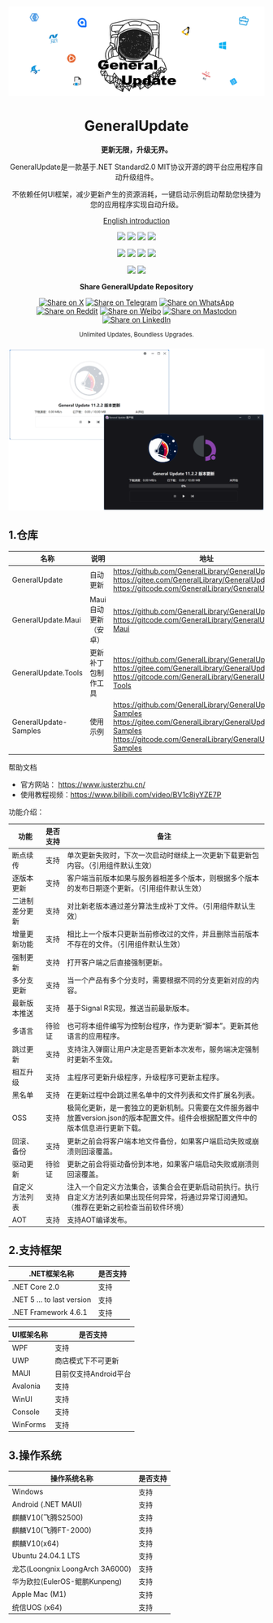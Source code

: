 <div align="center">

![](imgs/GeneralUpdate_h2.png)

# GeneralUpdate #

**更新无限，升级无界。**</br>

GeneralUpdate是一款基于.NET Standard2.0 MIT协议开源的跨平台应用程序自动升级组件。</br>

不依赖任何UI框架，减少更新产生的资源消耗，一键启动示例启动帮助您快捷为您的应用程序实现自动升级。

[English introduction](https://github.com/JusterZhu/GeneralUpdate/blob/master/README_en.md)

<!-- SHIELD GROUP -->

[![](https://img.shields.io/github/license/JusterZhu/GeneralUpdate?color=blue)](https://github.com/JusterZhu/GeneralUpdate/blob/main/LICENSE)
[![](https://img.shields.io/github/languages/top/GeneralLibrary/GeneralUpdate)](https://github.com/GeneralLibrary/GeneralUpdate)
[![](https://img.shields.io/github/contributors/GeneralLibrary/GeneralUpdate)](https://github.com/GeneralLibrary/GeneralUpdate/graphs/contributors)
[![](https://img.shields.io/badge/build-passing-brightgreen)](https://github.com/GeneralLibrary/GeneralUpdate/actions) </br>

[![](https://img.shields.io/badge/platform-linux%20%7C%20macos%20%7C%20windows-success.svg)](https://github.com/GeneralLibrary/GeneralUpdate)
[![](https://img.shields.io/badge/documentation-ready-brightgreen.svg)](https://github.com/GeneralLibrary/GeneralUpdate/wiki)
[![](https://img.shields.io/badge/sustainability-yes-brightgreen.svg)](https://github.com/GeneralLibrary/GeneralUpdate)
[![](https://img.shields.io/badge/contributions-welcome-brightgreen.svg)](https://github.com/GeneralLibrary/GeneralUpdate#contributing) </br>

[![](https://img.shields.io/github/stars/GeneralLibrary/GeneralUpdate?style=social)](https://github.com/GeneralLibrary/GeneralUpdate/stargazers)
[![](https://img.shields.io/github/forks/GeneralLibrary/GeneralUpdate)](https://github.com/GeneralLibrary/GeneralUpdate/network/members)



**Share GeneralUpdate Repository**

[![Share on X](https://img.shields.io/badge/share%20on-X-1DA1F2.svg?style=social)](https://x.com/intent/post?hashtags=GeneralUpdate&text=Share%20an%20open-source%20project%20that%20supports%20cross-platform%20and%20automatic%20client%20upgrades%20for%20any%20.NET%20UI%20technology.&url=https://github.com/GeneralLibrary/GeneralUpdate)
[![Share on Telegram](https://img.shields.io/badge/share%20on-telegram-0088cc.svg?style=social)](https://telegram.me/share/url?url=https://github.com/GeneralLibrary/GeneralUpdate&text=Share%20an%20open-source%20project%20that%20supports%20cross-platform%20and%20automatic%20client%20upgrades%20for%20any%20.NET%20UI%20technology.)
[![Share on WhatsApp](https://img.shields.io/badge/share%20on-whatsapp-25D366.svg?style=social)](https://api.whatsapp.com/send?text=Share%20an%20open-source%20project%20that%20supports%20cross-platform%20and%20automatic%20client%20upgrades%20for%20any%20.NET%20UI%20technology.%20https://github.com/GeneralLibrary/GeneralUpdate)
[![Share on Reddit](https://img.shields.io/badge/share%20on-reddit-FF4500.svg?style=social)](https://www.reddit.com/submit?url=https://github.com/GeneralLibrary/GeneralUpdate&title=Share%20an%20open-source%20project%20that%20supports%20cross-platform%20and%20automatic%20client%20upgrades%20for%20any%20.NET%20UI%20technology.)
[![Share on Weibo](https://img.shields.io/badge/share%20on-weibo-EF4E39.svg?style=social)](https://service.weibo.com/share/share.php?url=https://github.com/GeneralLibrary/GeneralUpdate&title=Share%20an%20open-source%20project%20that%20supports%20cross-platform%20and%20automatic%20client%20upgrades%20for%20any%20.NET%20UI%20technology.)
[![Share on Mastodon](https://img.shields.io/badge/share%20on-mastodon-7857A4.svg?style=social)](https://mastodon.social/share/?text=Share%20an%20open-source%20project%20that%20supports%20cross-platform%20and%20automatic%20client%20upgrades%20for%20any%20.NET%20UI%20technology.&url=https://github.com/GeneralLibrary/GeneralUpdate)
[![Share on LinkedIn](https://img.shields.io/badge/share%20on-linkedin-0077B5.svg?style=social)](https://www.linkedin.com/sharing/share-offsite/?url=https://github.com/GeneralLibrary/GeneralUpdate&title=Share%20an%20open-source%20project%20that%20supports%20cross-platform%20and%20automatic%20client%20upgrades%20for%20any%20.NET%20UI%20technology.)

<sup>Unlimited Updates, Boundless Upgrades.</sup>

![](imgs\ui.png)

</div>

## 1.仓库 ##

| 名称                  | 说明                 | 地址                                                         |
| --------------------- | -------------------- | ------------------------------------------------------------ |
| GeneralUpdate         | 自动更新             | https://github.com/GeneralLibrary/GeneralUpdate<br />https://gitee.com/GeneralLibrary/GeneralUpdate<br />https://gitcode.com/GeneralLibrary/GeneralUpdate |
| GeneralUpdate.Maui    | Maui自动更新（安卓） | https://github.com/GeneralLibrary/GeneralUpdate.Maui<br />https://gitcode.com/GeneralLibrary/GeneralUpdate-Maui |
| GeneralUpdate.Tools   | 更新补丁包制作工具   | https://github.com/GeneralLibrary/GeneralUpdate.Tools<br />https://gitee.com/GeneralLibrary/GeneralUpdate.Tools<br />https://gitcode.com/GeneralLibrary/GeneralUpdate-Tools |
| GeneralUpdate-Samples | 使用示例             | https://github.com/GeneralLibrary/GeneralUpdate-Samples<br />https://gitee.com/GeneralLibrary/GeneralUpdate-Samples<br />https://gitcode.com/GeneralLibrary/GeneralUpdate-Samples |

帮助文档

- 官方网站： https://www.justerzhu.cn/
- 使用教程视频：https://www.bilibili.com/video/BV1c8iyYZE7P



功能介绍：

| 功能           | 是否支持 | 备注                                                         |
| -------------- | -------- | ------------------------------------------------------------ |
| 断点续传       | 支持     | 单次更新失败时，下次一次启动时继续上一次更新下载更新包内容。（引用组件默认生效） |
| 逐版本更新     | 支持     | 客户端当前版本如果与服务器相差多个版本，则根据多个版本的发布日期逐个更新。（引用组件默认生效） |
| 二进制差分更新 | 支持     | 对比新老版本通过差分算法生成补丁文件。（引用组件默认生效）   |
| 增量更新功能   | 支持     | 相比上一个版本只更新当前修改过的文件，并且删除当前版本不存在的文件。（引用组件默认生效） |
| 强制更新       | 支持     | 打开客户端之后直接强制更新。                                 |
| 多分支更新     | 支持     | 当一个产品有多个分支时，需要根据不同的分支更新对应的内容。   |
| 最新版本推送   | 支持     | 基于Signal R实现，推送当前最新版本。                         |
| 多语言         | 待验证   | 也可将本组件编写为控制台程序，作为更新“脚本”。更新其他语言的应用程序。 |
| 跳过更新       | 支持     | 支持注入弹窗让用户决定是否更新本次发布，服务端决定强制时更新不生效。 |
| 相互升级       | 支持     | 主程序可更新升级程序，升级程序可更新主程序。                 |
| 黑名单         | 支持     | 在更新过程中会跳过黑名单中的文件列表和文件扩展名列表。       |
| OSS            | 支持     | 极简化更新，是一套独立的更新机制。只需要在文件服务器中放置version.json的版本配置文件。组件会根据配置文件中的版本信息进行更新下载。 |
| 回滚、备份     | 支持     | 更新之前会将客户端本地文件备份，如果客户端启动失败或崩溃则回滚覆盖。 |
| 驱动更新       | 待验证   | 更新之前会将驱动备份到本地，如果客户端启动失败或崩溃则回滚覆盖。 |
| 自定义方法列表 | 支持     | 注入一个自定义方法集合，该集合会在更新启动前执行。执行自定义方法列表如果出现任何异常，将通过异常订阅通知。（推荐在更新之前检查当前软件环境） |
| AOT            | 支持     | 支持AOT编译发布。                                            |



## 2.支持框架

| .NET框架名称               | 是否支持 |
| -------------------------- | -------- |
| .NET Core 2.0              | 支持     |
| .NET 5 ... to last version | 支持     |
| .NET Framework 4.6.1       | 支持     |

| UI框架名称 | 是否支持              |
| ---------- | --------------------- |
| WPF        | 支持                  |
| UWP        | 商店模式下不可更新    |
| MAUI       | 目前仅支持Android平台 |
| Avalonia   | 支持                  |
| WinUI      | 支持                  |
| Console    | 支持                  |
| WinForms   | 支持                  |



## 3.操作系统

| 操作系统名称 | 是否支持 |
| ------------ | -------- |
| Windows      | 支持     |
| Android (.NET MAUI) | 支持 |
| 麒麟V10(飞腾S2500)  | 支持   |
| 麒麟V10(飞腾FT-2000)  | 支持   |
| 麒麟V10(x64)  | 支持   |
| Ubuntu 24.04.1 LTS | 支持 |
| 龙芯(Loongnix LoongArch 3A6000) | 支持 |
| 华为欧拉(EulerOS-鲲鹏Kunpeng) | 支持 |
| Apple Mac (M1) | 支持 |
| 统信UOS (x64) | 支持 |
